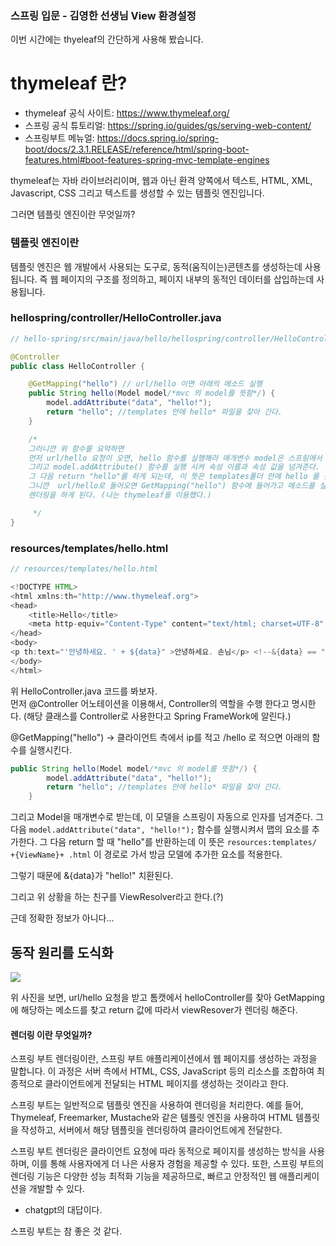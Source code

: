 ### 스프링 입문 - 김영한 선생님  View 환경설정

이번 시간에는 thyeleaf의 간단하게 사용해 봤습니다.

# thymeleaf 란?

- thymeleaf 공식 사이트: https://www.thymeleaf.org/
- 스프링 공식 튜토리얼: https://spring.io/guides/gs/serving-web-content/
- 스프링부트 메뉴얼: https://docs.spring.io/spring-boot/docs/2.3.1.RELEASE/reference/html/spring-boot-features.html#boot-features-spring-mvc-template-engines

thymeleaf는 자바 라이브러리이며, 웹과 아닌 환격 양쪽에서 텍스트, HTML, XML, Javascript, CSS 그리고 텍스트를 생성할 수 있는 템플릿 엔진입니다.

그러면 템플릿 엔진이란 무엇일까?
### 템플릿 엔진이란 

템플릿 엔진은 웹 개발에서 사용되는 도구로, 동적(움직이는)콘텐츠를 생성하는데 사용됩니다. 즉 웹 페이지의 구조를 정의하고, 페이지 내부의 동적인 데이터를 삽입하는데 사용됩니다.



### hellospring/controller/HelloController.java

```java
// hello-spring/src/main/java/hello/hellospring/controller/HelloController.java

@Controller
public class HelloController {

    @GetMapping("hello") // url/hello 이면 아래의 메소드 실행
    public String hello(Model model/*mvc 의 model를 뜻함*/) {
        model.addAttribute("data", "hello!");
        return "hello"; //templates 안에 hello* 파일을 찾아 간다.
    }

    /*
    그러니깐 위 함수를 요약하면
    먼저 url/hello 요청이 오면, hello 함수를 실행해라 매개변수 model은 스프링에서 자동적으로 넣어 준다.
    그리고 model.addAttribute() 함수를 실행 시켜 속성 이름과 속성 값을 넘겨준다.
    그 다음 return "hello"를 하게 되는데, 이 뜻은 templates폴더 안에 hello 를 찾아 가라는 뜻이다.
    그니깐  url/hello로 들어오면 GetMapping("hello") 함수에 들어가고 메소드를 실행시킨다. 그리고
    렌더링을 하게 된다. (나는 thymeleaf를 이용했다.)

     */
}


```

### resources/templates/hello.html


```java
// resources/templates/hello.html

<!DOCTYPE HTML>
<html xmlns:th="http://www.thymeleaf.org">
<head>
    <title>Hello</title>
    <meta http-equiv="Content-Type" content="text/html; charset=UTF-8" />
</head>
<body>
<p th:text="'안녕하세요. ' + ${data}" >안녕하세요. 손님</p> <!--&{data} == "hello!"-->
</body>
</html>
```

위 HelloController.java 코드를 봐보자. <br>
먼저 @Controller 어노테이션을 이용해서, 
Controller의 역할을 수행 한다고 명시한다. (해당 클래스를 Controller로 사용한다고 Spring FrameWork에 알린다.)

@GetMapping("hello")  -> 클라이언트 측에서 ip를 적고 /hello 로 적으면 아래의 함수를 실행시킨다. 
```java
public String hello(Model model/*mvc 의 model를 뜻함*/) {
        model.addAttribute("data", "hello!");
        return "hello"; //templates 안에 hello* 파일을 찾아 간다.
    }
```
그리고 Model을 매개변수로 받는데, 이 모델을 스프링이 자동으로 인자를 넘겨준다. 
그 다음 `model.addAttribute("data", "hello!");` 함수를 실행시켜서 맵의 요소를 추가한다. 
그 다음 return 할 때 "hello"를 반환하는데 이 뜻은
`resources:templates/ +{ViewName}+ .html` 이 경로로 가서 방금 모델에 추가한 요소를 적용한다.

그렇기 때문에 &{data}가 "hello!" 치환된다.

그리고 위 상황을 하는 친구를 ViewResolver라고 한다.(?) 

근데 정확한 정보가 아니다... 

## 동작 원리를 도식화

![](https://velog.velcdn.com/images/2hanjunbum6/post/23db8c34-0d39-492c-9718-5f238c863d17/image.png)

위 사진을 보면, url/hello 요청을 받고 톰캣에서 helloController를 찾아 GetMapping 에 해당하는 메소드를 찾고 return 값에 따라서 viewResover가 렌더링 해준다.

#### 렌더링 이란 무엇일까?
스프링 부트 렌더링이란, 스프링 부트 애플리케이션에서 웹 페이지를 생성하는 과정을 말합니다. 이 과정은 서버 측에서 HTML, CSS, JavaScript 등의 리소스를 조합하여 최종적으로 클라이언트에게 전달되는 HTML 페이지를 생성하는 것이라고 한다.

스프링 부트는 일반적으로 템플릿 엔진을 사용하여 렌더링을 처리한다. 예를 들어, Thymeleaf, Freemarker, Mustache와 같은 템플릿 엔진을 사용하여 HTML 템플릿을 작성하고, 서버에서 해당 템플릿을 렌더링하여 클라이언트에게 전달한다.

스프링 부트 렌더링은 클라이언트 요청에 따라 동적으로 페이지를 생성하는 방식을 사용하며, 이를 통해 사용자에게 더 나은 사용자 경험을 제공할 수 있다. 또한, 스프링 부트의 렌더링 기능은 다양한 성능 최적화 기능을 제공하므로, 빠르고 안정적인 웹 애플리케이션을 개발할 수 있다.


- chatgpt의 대답이다.

스프링 부트는 참 좋은 것 같다.
